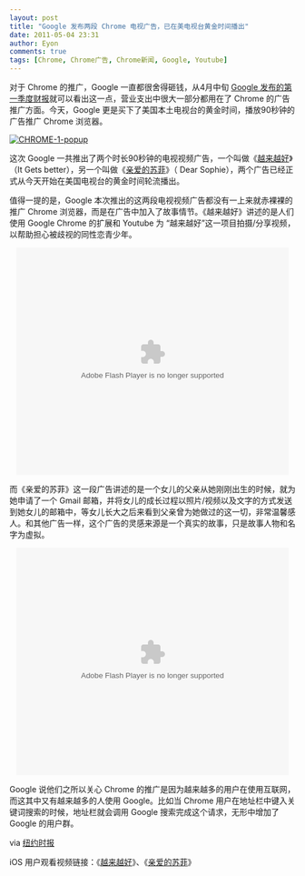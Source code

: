 ```yaml
---
layout: post
title: "Google 发布两段 Chrome 电视广告，已在美电视台黄金时间播出"
date: 2011-05-04 23:31
author: Eyon
comments: true
tags: [Chrome, Chrome广告, Chrome新闻, Google, Youtube]
---
```

对于 Chrome 的推广，Google 一直都很舍得砸钱，从4月中旬 [Google 发布的第一季度财报](http://www.chromi.org/archives/11478)就可以看出这一点，营业支出中很大一部分都用在了 Chrome 的广告推广方面。今天，Google 更是买下了美国本土电视台的黄金时间，播放90秒钟的广告推广 Chrome 浏览器。

<a href="http://img.chromi.org/2011/05/CHROME-1-popup.jpg">![](http://img.chromi.org/2011/05/CHROME-1-popup-550x298.jpg "CHROME-1-popup")</a>

这次 Google 一共推出了两个时长90秒钟的电视视频广告，一个叫做《[越来越好](http://www.youtube.com/watch?v=7skPnJOZYdA)》（It Gets better），另一个叫做《[亲爱的苏菲](http://www.youtube.com/watch?v=R4vkVHijdQk)》（ Dear Sophie），两个广告已经正式从今天开始在美国电视台的黄金时间轮流播出。

值得一提的是，Google 本次推出的这两段电视视频广告都没有一上来就赤裸裸的推广 Chrome 浏览器，而是在广告中加入了故事情节。《越来越好》讲述的是人们使用 Google Chrome 的扩展和 Youtube  为 “越来越好”这一项目拍摄/分享视频，以帮助担心被歧视的同性恋青少年。<!--more-->
<p style="text-align: center;"><embed src='http://player.youku.com/player.php/sid/XMjY0MTI2MTQ4/v.swf' quality='high' width='480' height='400' align='middle' allowScriptAccess='sameDomain' type='application/x-shockwave-flash'></embed>


而《亲爱的苏菲》这一段广告讲述的是一个女儿的父亲从她刚刚出生的时候，就为她申请了一个 Gmail 邮箱，并将女儿的成长过程以照片/视频以及文字的方式发送到她女儿的邮箱中，等女儿长大之后来看到父亲曾为她做过的这一切，非常温馨感人。和其他广告一样，这个广告的灵感来源是一个真实的故事，只是故事人物和名字为虚拟。

<p style="text-align: center;"><embed src='http://player.youku.com/player.php/sid/XMjY0MTc5MDQ4/v.swf' quality='high' width='480' height='400' align='middle' allowScriptAccess='sameDomain' type='application/x-shockwave-flash'></embed>


Google 说他们之所以关心 Chrome 的推广是因为越来越多的用户在使用互联网，而这其中又有越来越多的人使用 Google。比如当 Chrome 用户在地址栏中键入关键词搜索的时候，地址栏就会调用 Google 搜索完成这个请求，无形中增加了 Google 的用户群。

via [纽约时报](http://www.nytimes.com/2011/05/04/technology/04chrome.html)

iOS 用户观看视频链接：《[越来越好](http://v.youku.com/v_show/id_XMjY0MTI2MTQ4.html)》、《[亲爱的苏菲](http://v.youku.com/v_show/id_XMjY0MTc5MDQ4.html)》
